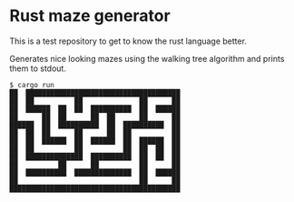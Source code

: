 # Rust maze generator

This is a test repository to get to know the rust language better.

Generates nice looking mazes using the walking tree algorithm and prints them to stdout.

```
$ cargo run
██  ██████████████████████████████████████
██  ██          ██              ██      ██
██  ██████  ██  ██  ██████████  ██  ██████
██      ██  ██      ██  ██      ██      ██
██████  ██  ██████████  ██  ██████████  ██
██  ██  ██      ██      ██  ██          ██
██  ██  ██████  ██  ██████  ██  ██████  ██
██  ██          ██          ██  ██  ██  ██
██  ██████████████  ██████████  ██  ██  ██
██          ██      ██          ██      ██
██  ██████████  ██████████████  ██  ██████
██                              ██      ██
██████████████████████████████████████████
```
